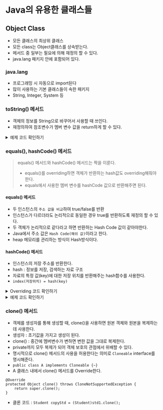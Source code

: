 # Java의 유용한 클래스들
## Object Class
- 모든 클래스의 최상위 클래스
 - 모든 class는 Object클래스를 상속받는다.
 - 메서드 중 일부는 필요에 의해 재정의 할 수 있다.
- java.lang 패키지 안에 포함되어 있다.

### java.lang
- 프로그래밍 시 자동으로 import된다
- 많이 사용하는 기본 클래스들이 속한 패키지
 - String, Integer, System 등

### toString() 메서드
- 객체의 정보를 String으로 바꾸어서 사용할 때 쓰인다.
- 재정의하여 참조변수가 멤버 변수 값을 return하게 할 수 있다.

<details>
<summary>예제 코드 확인하기</summary>
 
```
class Book{

    private String title;
    private String author;

    public Book(String title, String author){
        this.title = title;
        this.author = author;
    }

    @Override
    public String toString() {
        return title + "," + author;
    }
}

public class BookTest {
    public static void main(String[] args){
        Book book = new Book("데미안", "헤르만 헤세");
        System.out.println(book);
    }
}

```
</details>


### equals(), hashCode() 메서드
> equals() 메서드와 hashCode() 메서드는 짝을 이룬다.
> - equals()를 overriding하면 객체가 반환하는 hash값도 overriding해줘야 한다.
> - equals에서 사용한 멤버 변수를 hashCode 값으로 반환해주면 된다.

#### equals() 메서드
- 두 인스턴스의 ```주소 값을 비교```하여 true/false를 반환
- 인스턴스가 다르더라도 논리적으로 동일한 경우 true를 반환하도록 재정의 할 수 있다.
 - 두 객체가 논리적으로 같다라고 하면 반환하는 Hash Code 값이 같아야한다.
 - Java에서 주소 값은 ```Hash Code(해쉬 값)```이라고 한다.
  - heap 메모리를 관리하는 방식이 Hash방식이다.

#### hashCode() 메서드
- 인스턴스의 저장 주소를 반환한다.
- hash : 정보를 저장, 검색하는 자료 구조
- 자료의 특정 값(key)에 대한 저장 위치를 반환해주는 hash함수를 사용한다.
- ```index(저장위치) = hash(key)```

<details>
<summary> Overriding 코드 확인하기 </summary>
 
```
package ch02;

public class Student {
    private int studentNum;
    private String studentName;

    public Student(int StudentNum, String studentName){
        this.studentNum = studentNum;
        this.studentName = studentName;
    }

    @Override
    public String toString(){
        return studentNum + "," + studentName;
    }

    @Override
    public boolean equals(Object obj) {
        if (obj instanceof Student) {
            // 다운캐스팅
            Student std = (Student)obj;
            if (this.studentNum == std.studentNum){
                return true;
            }
        }

        return false;
    }

    @Override
    public int hashCode() {
        return studentNum;
    }
}
```
</details>


<details>
<summary>예제 코드 확인하기</summary>
 
```
package ch02;

public class EqualsTest {
    public static void main(String[] args){

        Student std1 = new Student(200, "Lee");
        Student std2 = new Student(200, "Lee");

        System.out.println(std1==std2); //false
        System.out.println(std1.equals(std2)); //true
        // hashCode() 가 studentNum을 return하도록 overriding하였음.
        System.out.println(std1.hashCode());
        System.out.println(std2.hashCode());

        // 원래 hashCode값 출력하는 방법
        System.out.println(System.identityHashCode(std1));
        System.out.println(System.identityHashCode(std2));

    }
}
```
</details>


### clone() 메서드
- 객체를 생성자를 통해 생성할 때, clone()을 사용하면 원본 객체와 원본을 복제하는데 사용한다.
 - 생성자 : 초기값을 가지고 생성이 된다.
 - clone() : 중간에 멤버변수가 변하면 변한 값을 그대로 복제한다.
- private까지 모두 복제가 되어 객체 보호의 관점에서 위배할 수 있다.
 - 명시적으로 clone() 메서드의 사용을 허용한다는 의미로 ```Cloneable``` interface를 명시해준다.
  - ```public class A implements Cloneable {~}```
 - A 클래스 내에서 clone() 메서드를 Override한다.

```
@Override
protected Object clone() throws CloneNotSupportedException {
    return super.clone();
}
```
 
 - 클론 코드 : ```Student copyStd = (Student)std1.clone();```

 
